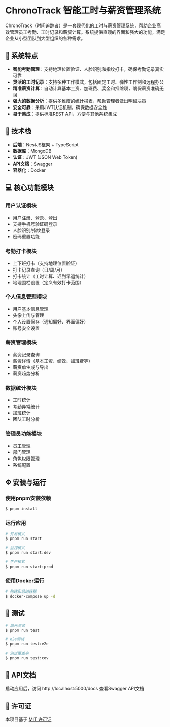 # ChronoTrack 智能工时与薪资管理系统

ChronoTrack（时间追踪者）是一套现代化的工时与薪资管理系统，帮助企业高效管理员工考勤、工时记录和薪资计算。系统提供直观的界面和强大的功能，满足企业从小型团队到大型组织的各种需求。

## 🌟 系统特点

- **智能考勤管理**：支持地理位置验证、人脸识别和指纹打卡，确保考勤记录真实可靠
- **灵活的工时记录**：支持多种工作模式，包括固定工时、弹性工作制和远程办公
- **精准薪资计算**：自动计算基本工资、加班费、奖金和扣除项，确保薪资准确无误
- **强大的数据分析**：提供多维度的统计报表，帮助管理者做出明智决策
- **安全可靠**：采用JWT认证机制，确保数据安全性
- **易于集成**：提供标准REST API，方便与其他系统集成

## 🔧 技术栈

- **后端**：NestJS框架 + TypeScript
- **数据库**：MongoDB
- **认证**：JWT (JSON Web Token)
- **API文档**：Swagger
- **容器化**：Docker

## 💻 核心功能模块

### 用户认证模块
- 用户注册、登录、登出
- 支持手机号验证码登录
- 人脸识别/指纹登录
- 密码重置功能

### 考勤打卡模块
- 上下班打卡（支持地理位置验证）
- 打卡记录查询（日/周/月）
- 打卡统计（工时计算、迟到早退统计）
- 地理围栏设置（定义有效打卡范围）

### 个人信息管理模块
- 用户基本信息管理
- 头像上传与管理
- 个人设置保存（通知偏好、界面偏好）
- 账号安全设置

### 薪资管理模块
- 薪资记录查询
- 薪资详情（基本工资、绩效、加班费等）
- 薪资单生成与导出
- 薪资趋势分析

### 数据统计模块
- 工时统计
- 考勤异常统计
- 加班统计
- 团队工时分析

### 管理员功能模块
- 员工管理
- 部门管理
- 角色权限管理
- 系统配置

## ⚙️ 安装与运行

### 使用pnpm安装依赖
```bash
$ pnpm install
```

### 运行应用
```bash
# 开发模式
$ pnpm run start

# 监视模式
$ pnpm run start:dev

# 生产模式
$ pnpm run start:prod
```

### 使用Docker运行
```bash
# 构建和启动容器
$ docker-compose up -d
```

## 🧪 测试

```bash
# 单元测试
$ pnpm run test

# e2e测试
$ pnpm run test:e2e

# 测试覆盖率
$ pnpm run test:cov
```

## 📖 API文档

启动应用后，访问 http://localhost:5000/docs 查看Swagger API文档

## 📄 许可证

本项目基于 [MIT 许可证](LICENSE)
